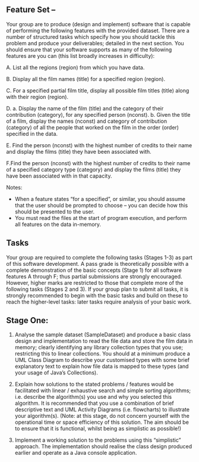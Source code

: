 ## Feature Set – 
Your group are to produce (design and implement) software that is capable of
performing the following features with the provided dataset. There are a number of structured tasks
which specify how you should tackle this problem and produce your deliverables; detailed in the
next section.
You should ensure that your software supports as many of the following features are you can (this
list broadly increases in difficulty):

A. List all the regions (region) from which you have data.

B. Display all the film names (title) for a specified region (region).

C. For a specified partial film title, display all possible film titles (title) along with their region
(region).

D.
  a. Display the name of the film (title) and the category of their contribution (category), for any
specified person (nconst).
  b. Given the title of a film, display the names (nconst) and category of contribution (category)
of all the people that worked on the film in the order (order) specified in the data.

E. Find the person (nconst) with the highest number of credits to their name and display the films
(title) they have been associated with.

F.Find the person (nconst) with the highest number of credits to their name of a specified
category type (category) and display the films (title) they have been associated with in that
capacity.

Notes:
* When a feature states “for a specified”, or similar, you should assume that the user should be
prompted to choose – you can decide how this should be presented to the user.
* You must read the files at the start of program execution, and perform all features on the data
in-memory.
## Tasks
Your group are required to complete the following tasks (Stages 1-3) as part of this software
development. A pass grade is theoretically possible with a complete demonstration of the basic
concepts (Stage 1) for all software features A through F; thus partial submissions are strongly
encouraged. However, higher marks are restricted to those that complete more of the following
tasks (Stages 2 and 3). If your group plan to submit all tasks, it is strongly recommended to begin
with the basic tasks and build on these to reach the higher-level tasks: later tasks require analysis
of your basic work.

## Stage One:
1. Analyse the sample dataset (SampleDataset) and produce a basic class design and
implementation to read the file data and store the film data in memory; clearly identifying any
library collection types that you use; restricting this to linear collections.
You should at a minimum produce a UML Class Diagram to describe your customised types
with some brief explanatory text to explain how file data is mapped to these types (and your
usage of Java’s Collections).

2. Explain how solutions to the stated problems / features would be facilitated with linear /
exhaustive search and simple sorting algorithms; i.e. describe the algorithm(s) you use and
why you selected this algorithm. It is recommended that you use a combination of brief
descriptive text and UML Activity Diagrams (i.e. flowcharts) to illustrate your algorithm(s). (Note:
at this stage, do not concern yourself with the operational time or space efficiency of this
solution. The aim should be to ensure that it is functional, whilst being as simplistic as possible!)

3. Implement a working solution to the problems using this “simplistic” approach. The
implementation should realise the class design produced earlier and operate as a Java
console application.
